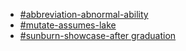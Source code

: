 - [#abbreviation-abnormal-ability](/从零开始的英语/%23abbreviation-abnormal-ability.md)
- [#mutate-assumes-lake](/从零开始的英语/%23mutate-assumes-lake.md)
- [#sunburn-showcase-after graduation](/从零开始的英语/%23sunburn-showcase-after%20graduation)